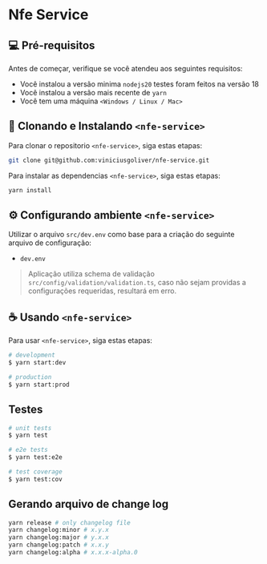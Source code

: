 # Nfe Service

## 💻 Pré-requisitos

Antes de começar, verifique se você atendeu aos seguintes requisitos:

- Você instalou a versão minima `nodejs20` testes foram feitos na versão 18
- Você instalou a versão mais recente de `yarn`
- Você tem uma máquina `<Windows / Linux / Mac>`

## 🚀 Clonando e Instalando ``<nfe-service>``

Para clonar o repositorio `<nfe-service>`, siga estas etapas:

```bash
git clone git@github.com:viniciusgoliver/nfe-service.git
```

Para instalar as dependencias `<nfe-service>`, siga estas etapas:

```bash
yarn install
```

## ⚙️ Configurando ambiente `<nfe-service>`

Utilizar o arquivo `src/dev.env` como base para a criação do seguinte arquivo de configuração:

- `dev.env`

> Aplicação utiliza schema de validação `src/config/validation/validation.ts`, caso não sejam providas a configurações requeridas, resultará em erro.

## ☕ Usando `<nfe-service>`

Para usar `<nfe-service>`, siga estas etapas:

```bash
# development
$ yarn start:dev

# production
$ yarn start:prod
```

## Testes

```bash
# unit tests
$ yarn test

# e2e tests
$ yarn test:e2e

# test coverage
$ yarn test:cov
```

## Gerando arquivo de change log

```bash
yarn release # only changelog file
yarn changelog:minor # x.y.x
yarn changelog:major # y.x.x
yarn changelog:patch # x.x.y
yarn changelog:alpha # x.x.x-alpha.0
```

